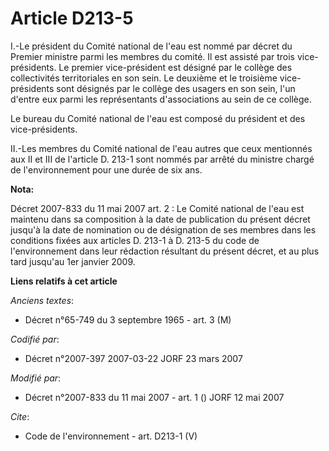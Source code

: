 # Article D213-5

I.-Le président du Comité national de l'eau est nommé par décret du Premier ministre parmi les membres du comité. Il est
assisté par trois vice-présidents. Le premier vice-président est désigné par le collège des collectivités territoriales en
son sein. Le deuxième et le troisième vice-présidents sont désignés par le collège des usagers en son sein, l'un d'entre eux
parmi les représentants d'associations au sein de ce collège. 

Le bureau du Comité national de l'eau est composé du président et des vice-présidents. 

II.-Les membres du Comité national de l'eau autres que ceux mentionnés aux II et III de l'article D. 213-1 sont nommés par
arrêté du ministre chargé de l'environnement pour une durée de six ans.

**Nota:**

Décret 2007-833 du 11 mai 2007 art. 2 : Le Comité national de l'eau est maintenu dans sa composition à la date de publication
du présent décret jusqu'à la date de nomination ou de désignation de ses membres dans les conditions fixées aux articles D.
213-1 à D. 213-5 du code de l'environnement dans leur rédaction résultant du présent décret, et au plus tard jusqu'au 1er
janvier 2009.

**Liens relatifs à cet article**

_Anciens textes_:

  - Décret n°65-749 du 3 septembre 1965 - art. 3 (M)

_Codifié par_:

  - Décret n°2007-397 2007-03-22 JORF 23 mars 2007

_Modifié par_:

  - Décret n°2007-833 du 11 mai 2007 - art. 1 () JORF 12 mai 2007

_Cite_:

  - Code de l'environnement - art. D213-1 (V)

